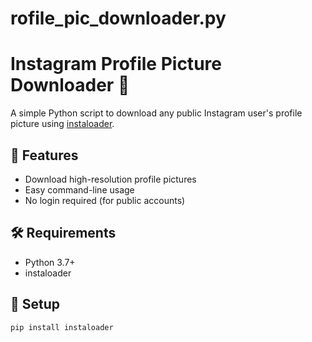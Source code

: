 # rofile_pic_downloader.py

# Instagram Profile Picture Downloader 📸

A simple Python script to download any public Instagram user's profile picture using [instaloader](https://instaloader.github.io/).

## 🚀 Features
- Download high-resolution profile pictures
- Easy command-line usage
- No login required (for public accounts)

## 🛠 Requirements
- Python 3.7+
- instaloader

## 🔧 Setup

```bash
pip install instaloader
